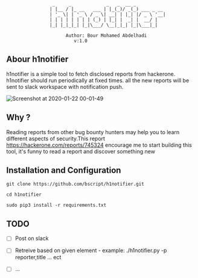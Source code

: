 
					 _     _             _   _  __ _           
					| |__ / |_ __   ___ | |_(_)/ _(_) ___ _ __ 
					| '_ \| | '_ \ / _ \| __| | |_| |/ _ \ '__|
					| | | | | | | | (_) | |_| |  _| |  __/ |   
					|_| |_|_|_| |_|\___/ \__|_|_| |_|\___|_|   

					      Author: Bour Mohamed Abdelhadi
							 v:1.0

									

## Abour h1notifier

h1notifier is a simple tool to fetch disclosed reports from hackerone. h1notifier should run periodically at fixed times. all the new reports will be sent to slack workspace with notification push.


![Screenshot at 2020-01-22 00-01-49](https://user-images.githubusercontent.com/43368124/72847056-726bdd80-3caa-11ea-91bf-f65299e3de0e.png)

## Why ?

Reading reports from other bug bounty hunters may help you to learn different aspects of security.This report https://hackerone.com/reports/745324 encourage me to start building this tool, it's funny to read a report and discover something new 

## Installation and Configuration


`git clone https://github.com/bscript/h1notifier.git`


`cd h1notifier`

`sudo pip3 install -r requirements.txt`

## TODO

- [ ] Post on slack
- [ ] Retreive based on given element - example: ./h1notifier.py -p reporter,title ... ect
- [ ] ...

